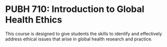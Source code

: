 # PUBH 710: Introduction to Global Health Ethics

This course is designed to give students the skills to identify and effectively address ethical issues that arise in global health research and practice.